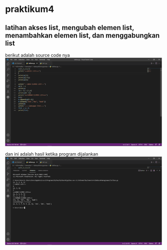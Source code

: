 # praktikum4

## latihan akses list, mengubah elemen list, menambahkan elemen list, dan menggabungkan list
berikut adalah source code nya
![Gambar 1](ss/1.png)

dan ini adalah hasil ketika program dijalankan
![Gambar 1](ss/2.png)